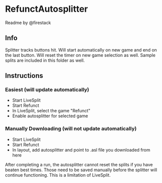 # RefunctAutosplitter
Readme by @firestack
## Info
Splitter tracks buttons hit.  Will start automatically on new game
and end on the last button.  Will reset the timer on new game selection as well.
Sample splits are included in this folder as well.

## Instructions
### Easiest (will update automatically)
- Start LiveSplit
- Start Refunct
- In LiveSplit, select the game "Refunct"
- Enable autosplitter for selected game

### Manually Downloading (will not update automatically)
- Start LiveSplit
- Start Refunct
- In layout, add autosplitter and point to .asl file you downloaded from here

After completing a run, the autosplitter cannot reset the splits if you have beaten best times.
Those need to be saved manually before the splitter will continue functioning.
This is a limitation of LiveSplit.
